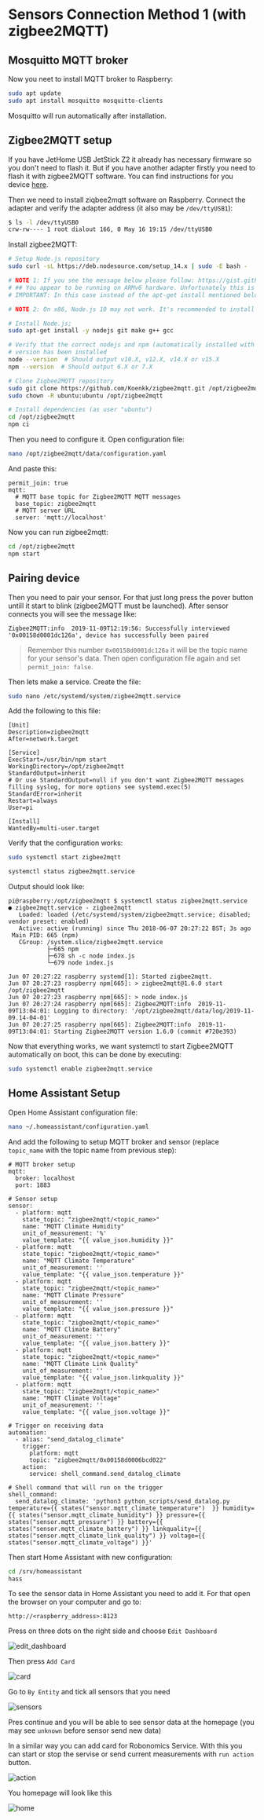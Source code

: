 # Sensors Connection Method 1 (with zigbee2MQTT)

## Mosquitto MQTT broker

Now you neet to install MQTT broker to Raspberry:

```bash
sudo apt update
sudo apt install mosquitto mosquitto-clients
```
Mosquitto will run automatically after installation.

## Zigbee2MQTT setup

If you have JetHome USB JetStick Z2 it already has necessary firmware so you don't need to flash it. But if you have another adapter firstly you need to flash it with zigbee2MQTT software. You can find instructions for you device [here](https://www.zigbee2mqtt.io/information/supported_adapters.html).

Then we need to install ziqbee2mqtt software on Raspberry. Connect the adapter and verify the adapter address (it also may be `/dev/ttyUSB1`):
```bash
$ ls -l /dev/ttyUSB0
crw-rw---- 1 root dialout 166, 0 May 16 19:15 /dev/ttyUSB0 
```
Install zigbee2MQTT:
```bash
# Setup Node.js repository
sudo curl -sL https://deb.nodesource.com/setup_14.x | sudo -E bash -

# NOTE 1: If you see the message below please follow: https://gist.github.com/Koenkk/11fe6d4845f5275a2a8791d04ea223cb.
# ## You appear to be running on ARMv6 hardware. Unfortunately this is not currently supported by the NodeSource Linux distributions. Please use the 'linux-armv6l' binary tarballs available directly from nodejs.org for Node.js 4 and later.
# IMPORTANT: In this case instead of the apt-get install mentioned below; do: sudo apt-get install -y git make g++ gcc

# NOTE 2: On x86, Node.js 10 may not work. It's recommended to install an unofficial Node.js 14 build which can be found here: https://unofficial-builds.nodejs.org/download/release/ (e.g. v14.16.0)

# Install Node.js;
sudo apt-get install -y nodejs git make g++ gcc

# Verify that the correct nodejs and npm (automatically installed with nodejs)
# version has been installed
node --version  # Should output v10.X, v12.X, v14.X or v15.X
npm --version  # Should output 6.X or 7.X

# Clone Zigbee2MQTT repository
sudo git clone https://github.com/Koenkk/zigbee2mqtt.git /opt/zigbee2mqtt
sudo chown -R ubuntu:ubuntu /opt/zigbee2mqtt

# Install dependencies (as user "ubuntu")
cd /opt/zigbee2mqtt
npm ci
```
Then you need to configure it. Open configuration file:
```bash
nano /opt/zigbee2mqtt/data/configuration.yaml
```
And paste this:
```
permit_join: true
mqtt:
  # MQTT base topic for Zigbee2MQTT MQTT messages
  base_topic: zigbee2mqtt
  # MQTT server URL
  server: 'mqtt://localhost'
```
Now you can run zigbee2mqtt:
```bash
cd /opt/zigbee2mqtt
npm start
```
## Pairing device

Then you need to pair your sensor. For that just long press the pover button untill it start to blink (zigbee2MQTT must be launched). After sensor connects you will see the message like:
```
Zigbee2MQTT:info  2019-11-09T12:19:56: Successfully interviewed '0x00158d0001dc126a', device has successfully been paired
```
> Remember this number `0x00158d0001dc126a` it will be the topic name for your sensor's data.
Then open configuration file again and set `permit_join: false`.

Then lets make a service. Create the file:
```bash
sudo nano /etc/systemd/system/zigbee2mqtt.service
```
Add the following to this file:
```
[Unit]
Description=zigbee2mqtt
After=network.target

[Service]
ExecStart=/usr/bin/npm start
WorkingDirectory=/opt/zigbee2mqtt
StandardOutput=inherit
# Or use StandardOutput=null if you don't want Zigbee2MQTT messages filling syslog, for more options see systemd.exec(5)
StandardError=inherit
Restart=always
User=pi

[Install]
WantedBy=multi-user.target
```

Verify that the configuration works:

```bash
sudo systemctl start zigbee2mqtt
```

```bash
systemctl status zigbee2mqtt.service
```

Output should look like:
```
pi@raspberry:/opt/zigbee2mqtt $ systemctl status zigbee2mqtt.service
● zigbee2mqtt.service - zigbee2mqtt
   Loaded: loaded (/etc/systemd/system/zigbee2mqtt.service; disabled; vendor preset: enabled)
   Active: active (running) since Thu 2018-06-07 20:27:22 BST; 3s ago
 Main PID: 665 (npm)
   CGroup: /system.slice/zigbee2mqtt.service
           ├─665 npm
           ├─678 sh -c node index.js
           └─679 node index.js

Jun 07 20:27:22 raspberry systemd[1]: Started zigbee2mqtt.
Jun 07 20:27:23 raspberry npm[665]: > zigbee2mqtt@1.6.0 start /opt/zigbee2mqtt
Jun 07 20:27:23 raspberry npm[665]: > node index.js
Jun 07 20:27:24 raspberry npm[665]: Zigbee2MQTT:info  2019-11-09T13:04:01: Logging to directory: '/opt/zigbee2mqtt/data/log/2019-11-09.14-04-01'
Jun 07 20:27:25 raspberry npm[665]: Zigbee2MQTT:info  2019-11-09T13:04:01: Starting Zigbee2MQTT version 1.6.0 (commit #720e393)
```

Now that everything works, we want systemctl to start Zigbee2MQTT automatically on boot, this can be done by executing:

```bash
sudo systemctl enable zigbee2mqtt.service
```

## Home Assistant Setup

Open Home Assistant configuration file:

```bash
nano ~/.homeassistant/configuration.yaml
```

And add the following to setup MQTT broker and sensor (replace `topic_name` with the topic name from previous step):

```
# MQTT broker setup
mqtt:
  broker: localhost
  port: 1883

# Sensor setup
sensor:
  - platform: mqtt
    state_topic: "zigbee2mqtt/<topic_name>"
    name: "MQTT Climate Humidity"
    unit_of_measurement: '%'
    value_template: "{{ value_json.humidity }}"
  - platform: mqtt
    state_topic: "zigbee2mqtt/<topic_name>"
    name: "MQTT Climate Temperature"
    unit_of_measurement: ''
    value_template: "{{ value_json.temperature }}"
  - platform: mqtt
    state_topic: "zigbee2mqtt/<topic_name>"
    name: "MQTT Climate Pressure"
    unit_of_measurement: ''
    value_template: "{{ value_json.pressure }}"
  - platform: mqtt
    state_topic: "zigbee2mqtt/<topic_name>"
    name: "MQTT Climate Battery"
    unit_of_measurement: ''
    value_template: "{{ value_json.battery }}"
  - platform: mqtt
    state_topic: "zigbee2mqtt/<topic_name>"
    name: "MQTT Climate Link Quality"
    unit_of_measurement: ''
    value_template: "{{ value_json.linkquality }}"
  - platform: mqtt
    state_topic: "zigbee2mqtt/<topic_name>"
    name: "MQTT Climate Voltage"
    unit_of_measurement: ''
    value_template: "{{ value_json.voltage }}"

# Trigger on receiving data
automation:
  - alias: "send_datalog_climate"
    trigger:
      platform: mqtt
      topic: "zigbee2mqtt/0x00158d0006bcd022"
    action:
      service: shell_command.send_datalog_climate

# Shell command that will run on the trigger
shell_command:
  send_datalog_climate: 'python3 python_scripts/send_datalog.py temperature={{ states("sensor.mqtt_climate_temperature")  }} humidity={{ states("sensor.mqtt_climate_humidity") }} pressure={{ states("sensor.mqtt_pressure") }} battery={{ states("sensor.mqtt_climate_battery") }} linkquality={{ states("sensor.mqtt_climate_link_quality") }} voltage={{ states("sensor.mqtt_climate_voltage") }}'
```

Then start Home Assistant with new configuration:

```bash
cd /srv/homeassistant
hass
```

To see the sensor data in Home Assistant you need to add it. For that open the browser on your computer and go to:
```
http://<raspberry_address>:8123
```
Press on three dots on the right side and choose `Edit Dashboard`

![edit_dashboard](media/dashboard.png)

Then press `Add Card`

![card](/media/card.png)

Go to `By Entity` and tick all sensors that you need

![sensors](/media/sensors.png)

Pres continue and you will be able to see sensor data at the homepage (you may see `unknown` before sensor send new data)

In a similar way you can add card for Robonomics Service. With this you can start or stop the servise or send current measurements with `run action` button.

![action](media/datalog.png)

You homepage will look like this

![home](media/home.png)